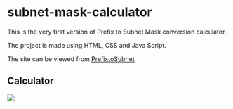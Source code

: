 # subnet-mask-calculator

This is the very first version of Prefix to Subnet Mask conversion calculator. 


The project is made using HTML, CSS and Java Script.

The site can be viewed from [PrefixtoSubnet](https://prefixtosubnet.herokuapp.com//)


## Calculator 

<img src="https://i.imgur.com/1JWskOS.jpg" >

